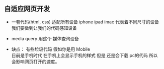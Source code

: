## 自适应网页开发

- 一套代码(html, css) 适配所有设备
  iphone ipad imac 代表着不同尺寸的设备 我们要做到让我们的代码感知设备

- media query 用这个 媒体查询设备

- 缺点：
   有些垃圾代码 
   假如你是用 Mobile   
   目前是手机时代 在手机上会显示手机的样式 但是 还是会下载 pc的代码 所以会影响网页打开的速度。
   